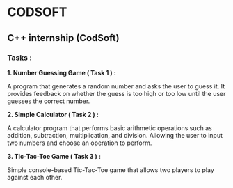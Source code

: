 # CODSOFT

## C++ internship (CodSoft)

### Tasks :

**1. Number Guessing Game ( Task 1 ) :**

A program that generates a random number and asks the user to guess it. It provides feedback on whether the guess is too high or too low until the user guesses the correct number.

**2. Simple Calculator ( Task 2 ) :**

A calculator program that performs basic arithmetic operations such as addition, subtraction, multiplication, and division. Allowing the user to input two numbers and choose an operation to perform.

**3. Tic-Tac-Toe Game ( Task 3 ) :**

Simple console-based Tic-Tac-Toe game that allows two players to play against each other.
